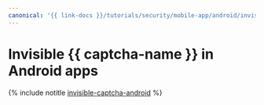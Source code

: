 ```yaml
---
canonical: '{{ link-docs }}/tutorials/security/mobile-app/android/invisible-captcha-android'
---
```


# Invisible {{ captcha-name }} in Android apps

{% include notitle [invisible-captcha-android](../../../../_tutorials/security/invisible-captcha-android.md) %}